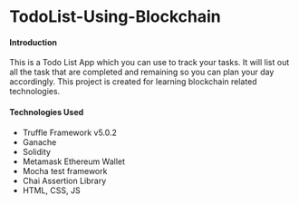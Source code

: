# TodoList-Using-Blockchain

#### Introduction
This is a Todo List App which you can use to track your tasks. It will list out all the task that are completed and remaining so you can plan your day accordingly.
This project is created for learning blockchain related technologies.

#### Technologies Used
- Truffle Framework v5.0.2
- Ganache
- Solidity
- Metamask Ethereum Wallet
- Mocha test framework
- Chai Assertion Library
- HTML, CSS, JS



